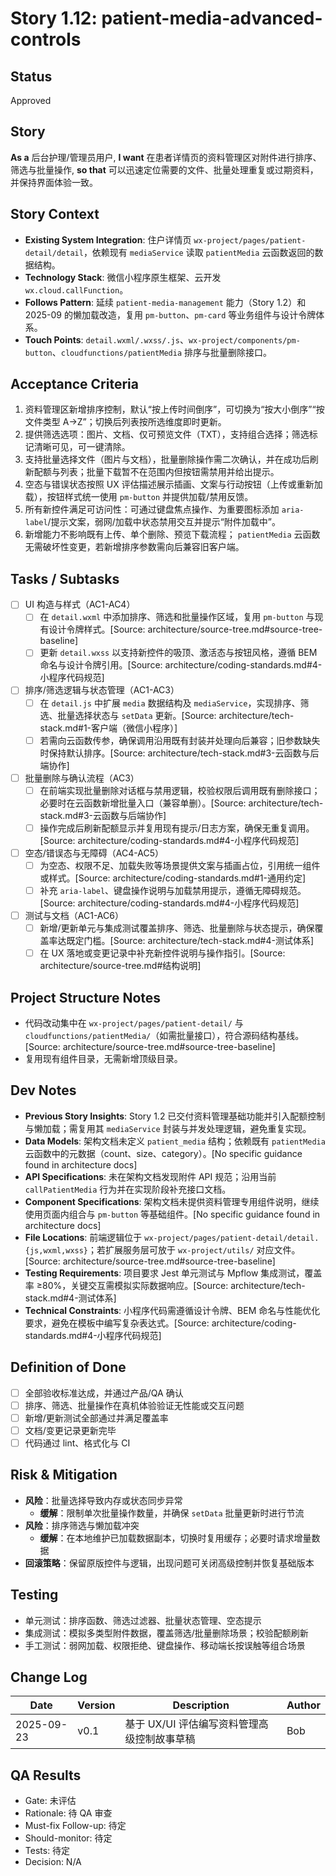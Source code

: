 # Story 1.12: patient-media-advanced-controls

## Status

Approved

## Story

**As a** 后台护理/管理员用户,
**I want** 在患者详情页的资料管理区对附件进行排序、筛选与批量操作,
**so that** 可以迅速定位需要的文件、批量处理重复或过期资料，并保持界面体验一致。

## Story Context

- **Existing System Integration**: 住户详情页 `wx-project/pages/patient-detail/detail`，依赖现有 `mediaService` 读取 `patientMedia` 云函数返回的数据结构。
- **Technology Stack**: 微信小程序原生框架、云开发 `wx.cloud.callFunction`。
- **Follows Pattern**: 延续 `patient-media-management` 能力（Story 1.2）和 2025-09 的懒加载改造，复用 `pm-button`、`pm-card` 等业务组件与设计令牌体系。
- **Touch Points**: `detail.wxml/.wxss/.js`、`wx-project/components/pm-button`、`cloudfunctions/patientMedia` 排序与批量删除接口。

## Acceptance Criteria

1. 资料管理区新增排序控制，默认“按上传时间倒序”，可切换为“按大小倒序”“按文件类型 A→Z”；切换后列表按所选维度即时更新。
2. 提供筛选选项：图片、文档、仅可预览文件（TXT），支持组合选择；筛选标记清晰可见，可一键清除。
3. 支持批量选择文件（图片与文档），批量删除操作需二次确认，并在成功后刷新配额与列表；批量下载暂不在范围内但按钮需禁用并给出提示。
4. 空态与错误状态按照 UX 评估描述展示插画、文案与行动按钮（上传或重新加载），按钮样式统一使用 `pm-button` 并提供加载/禁用反馈。
5. 所有新控件满足可访问性：可通过键盘焦点操作、为重要图标添加 `aria-label`/提示文案，弱网/加载中状态禁用交互并提示“附件加载中”。
6. 新增能力不影响既有上传、单个删除、预览下载流程； `patientMedia` 云函数无需破坏性变更，若新增排序参数需向后兼容旧客户端。

## Tasks / Subtasks

- [ ] UI 构造与样式（AC1-AC4）
  - [ ] 在 `detail.wxml` 中添加排序、筛选和批量操作区域，复用 `pm-button` 与现有设计令牌样式。[Source: architecture/source-tree.md#source-tree-baseline]
  - [ ] 更新 `detail.wxss` 以支持新控件的吸顶、激活态与按钮风格，遵循 BEM 命名与设计令牌引用。[Source: architecture/coding-standards.md#4-小程序代码规范]
- [ ] 排序/筛选逻辑与状态管理（AC1-AC3）
  - [ ] 在 `detail.js` 中扩展 `media` 数据结构及 `mediaService`，实现排序、筛选、批量选择状态与 `setData` 更新。[Source: architecture/tech-stack.md#1-客户端（微信小程序）]
  - [ ] 若需向云函数传参，确保调用沿用既有封装并处理向后兼容；旧参数缺失时保持默认排序。[Source: architecture/tech-stack.md#3-云函数与后端协作]
- [ ] 批量删除与确认流程（AC3）
  - [ ] 在前端实现批量删除对话框与禁用逻辑，校验权限后调用既有删除接口；必要时在云函数新增批量入口（兼容单删）。[Source: architecture/tech-stack.md#3-云函数与后端协作]
  - [ ] 操作完成后刷新配额显示并复用现有提示/日志方案，确保无重复调用。[Source: architecture/coding-standards.md#4-小程序代码规范]
- [ ] 空态/错误态与无障碍（AC4-AC5）
  - [ ] 为空态、权限不足、加载失败等场景提供文案与插画占位，引用统一组件或样式。[Source: architecture/coding-standards.md#1-通用约定]
  - [ ] 补充 `aria-label`、键盘操作说明与加载禁用提示，遵循无障碍规范。[Source: architecture/coding-standards.md#4-小程序代码规范]
- [ ] 测试与文档（AC1-AC6）
  - [ ] 新增/更新单元与集成测试覆盖排序、筛选、批量删除与状态提示，确保覆盖率达既定门槛。[Source: architecture/tech-stack.md#4-测试体系]
  - [ ] 在 UX 落地或变更记录中补充新控件说明与操作指引。[Source: architecture/source-tree.md#结构说明]

## Project Structure Notes

- 代码改动集中在 `wx-project/pages/patient-detail/` 与 `cloudfunctions/patientMedia/`（如需批量接口），符合源码结构基线。[Source: architecture/source-tree.md#source-tree-baseline]
- 复用现有组件目录，无需新增顶级目录。

## Dev Notes

- **Previous Story Insights**: Story 1.2 已交付资料管理基础功能并引入配额控制与懒加载；需复用其 `mediaService` 封装与并发处理逻辑，避免重复实现。
- **Data Models**: 架构文档未定义 `patient_media` 结构；依赖既有 `patientMedia` 云函数中的元数据（count、size、category）。[No specific guidance found in architecture docs]
- **API Specifications**: 未在架构文档发现附件 API 规范；沿用当前 `callPatientMedia` 行为并在实现阶段补充接口文档。
- **Component Specifications**: 架构文档未提供资料管理专用组件说明，继续使用页面内组合与 `pm-button` 等基础组件。[No specific guidance found in architecture docs]
- **File Locations**: 前端逻辑位于 `wx-project/pages/patient-detail/detail.{js,wxml,wxss}`；若扩展服务层可放于 `wx-project/utils/` 对应文件。[Source: architecture/source-tree.md#source-tree-baseline]
- **Testing Requirements**: 项目要求 Jest 单元测试与 Mpflow 集成测试，覆盖率 ≥80%，关键交互需模拟实际数据响应。[Source: architecture/tech-stack.md#4-测试体系]
- **Technical Constraints**: 小程序代码需遵循设计令牌、BEM 命名与性能优化要求，避免在模板中编写复杂表达式。[Source: architecture/coding-standards.md#4-小程序代码规范]

## Definition of Done

- [ ] 全部验收标准达成，并通过产品/QA 确认
- [ ] 排序、筛选、批量操作在真机体验验证无性能或交互问题
- [ ] 新增/更新测试全部通过并满足覆盖率
- [ ] 文档/变更记录更新完毕
- [ ] 代码通过 lint、格式化与 CI

## Risk & Mitigation

- **风险**：批量选择导致内存或状态同步异常
  - **缓解**：限制单次批量操作数量，并确保 `setData` 批量更新时进行节流
- **风险**：排序筛选与懒加载冲突
  - **缓解**：在本地维护已加载数据副本，切换时复用缓存；必要时请求增量数据
- **回滚策略**：保留原版控件与逻辑，出现问题可关闭高级控制并恢复基础版本

## Testing

- 单元测试：排序函数、筛选过滤器、批量状态管理、空态提示
- 集成测试：模拟多类型附件数据，覆盖筛选/批量删除场景；校验配额刷新
- 手工测试：弱网加载、权限拒绝、键盘操作、移动端长按误触等组合场景

## Change Log

| Date       | Version | Description                                      | Author |
| ---------- | ------- | ------------------------------------------------ | ------ |
| 2025-09-23 | v0.1    | 基于 UX/UI 评估编写资料管理高级控制故事草稿     | Bob   |

## QA Results

- Gate: 未评估
- Rationale: 待 QA 审查
- Must-fix Follow-up: 待定
- Should-monitor: 待定
- Tests: 待定
- Decision: N/A
